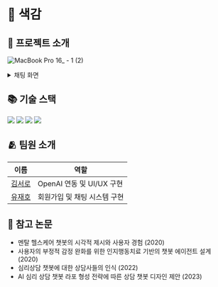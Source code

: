 # 🎨 색감
## 🔎 프로젝트 소개
![MacBook Pro 16_ - 1 (2)](https://github.com/Time-Travel-Partition/saekam/assets/94723713/ac08b32e-111e-413b-8715-4c62c797646f)
  
<details>
  <summary>채팅 화면</summary>
  <img src='https://github.com/Time-Travel-Partition/saekam/assets/94723713/b4455aed-ddff-403f-bbdf-85777ed0ee0a' />
</details>
  
## 📚 기술 스택
<img src="https://img.shields.io/badge/dart-0175C2?style=flat-square&logo=dart&logoColor=white"> <img src="https://img.shields.io/badge/flutter-02569B?style=flat-square&logo=flutter&logoColor=white"> <img src="https://img.shields.io/badge/firebase-FFCA28?style=flat-square&logo=firebase&logoColor=black"> <img src="https://img.shields.io/badge/openai-412991?style=flat-square&logo=openai&logoColor=white">

## 🫂 팀원 소개
|이름|역할|
|--|--|
|[김서로](https://github.com/okxooxoo)|OpenAI 연동 및 UI/UX 구현|
|[유재호](https://github.com/yghubs)|회원가입 및 채팅 시스템 구현|

## 📝 참고 논문
- 멘탈 헬스케어 챗봇의 시각적 제시와 사용자 경험 (2020)
- 사용자의 부정적 감정 완화를 위한 인지행동치료 기반의 챗봇 에이전트 설계 (2020)
- 심리상담 챗봇에 대한 상담사들의 인식 (2022)
- AI 심리 상담 챗봇 라포 형성 전략에 따른 상담 챗봇 디자인 제안 (2023)
